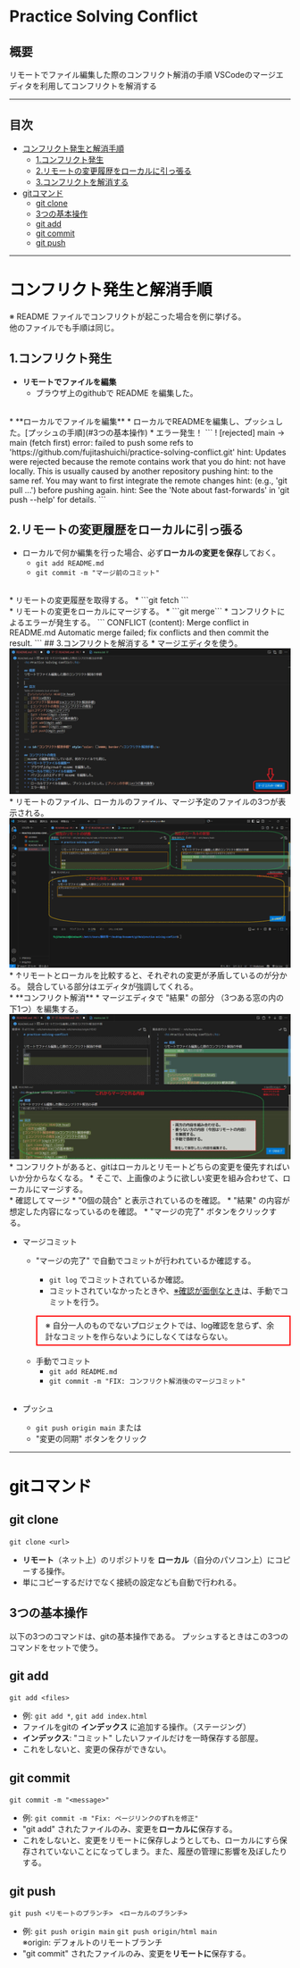 <h1>Practice Solving Conflict</h1>

## 概要
リモートでファイル編集した際のコンフリクト解消の手順
VSCodeのマージエディタを利用してコンフリクトを解消する

---

## 目次
- [コンフリクト発生と解消手順](#コンフリクト発生と解消手順)
  - [1.コンフリクト発生](#1コンフリクト発生)
  - [2.リモートの変更履歴をローカルに引っ張る](#2リモートの変更履歴をローカルに引っ張る)
  - [3.コンフリクトを解消する](#3コンフリクトを解消する)
- [gitコマンド](#gitコマンド)
  - [git clone](#git-clone)
  - [3つの基本操作](#3つの基本操作)
  - [git add](#git-add)
  - [git commit](#git-commit)
  - [git push](#git-push)

---

# <a id="コンフリクト解消手順" style="color: #000; border:">コンフリクト発生と解消手順</a>
  ※ README ファイルでコンフリクトが起こった場合を例に挙げる。<br>他のファイルでも手順は同じ。

## 1.コンフリクト発生
* **リモートでファイルを編集**
  * ブラウザ上のgithubで README を編集した。
<br>
* **ローカルでファイルを編集**
  * ローカルでREADMEを編集し、プッシュした。[プッシュの手順](#3つの基本操作)
  * エラー発生！
    ```
    ! [rejected]        main -> main (fetch first)
    error: failed to push some refs to 'https://github.com/fujitashuichi/practice-solving-conflict.git'
    hint: Updates were rejected because the remote contains work that you do
    hint: not have locally. This is usually caused by another   repository pushing
    hint: to the same ref. You may want to first integrate the remote changes
    hint: (e.g., 'git pull ...') before pushing again.
    hint: See the 'Note about fast-forwards' in 'git push --help'   for details.
    ```

## 2.リモートの変更履歴をローカルに引っ張る
* ローカルで何か編集を行った場合、必ず**ローカルの変更を保存**しておく。
  * ```git add README.md```
  * ```git commit -m "マージ前のコミット"```
<br>
* リモートの変更履歴を取得する。
  * ```git fetch ```
<br>
* リモートの変更をローカルにマージする。
  * ```git merge```
  * コンフリクトによるエラーが発生する。
    ```
    CONFLICT (content): Merge conflict in README.md
    Automatic merge failed; fix conflicts and then commit the result.
    ```
## 3.コンフリクトを解消する
  * マージエディタを使う。
    <img src="img/use-marge-editor.jpg">
    <br>
    * リモートのファイル、ローカルのファイル、マージ予定のファイルの3つが表示される。
      <img src="img/merge-editor.png">
    <br>
    * ↑リモートとローカルを比較すると、それぞれの変更が矛盾しているのが分かる。
    競合している部分はエディタが強調してくれる。
    <br>
  * **コンフリクト解消**
    * マージエディタで "結果" の部分 （3つある窓の内の下1つ）を編集する。
    <img src="img/merge-editor-edit.jpg">
      * コンフリクトがあると、gitはローカルとリモートどちらの変更を優先すればいいか分からなくなる。
      * そこで、上画像のように欲しい変更を組み合わせて、ローカルにマージする。
    <br>
    * 確認してマージ
      * "0個の競合" と表示されているのを確認。
      * "結果" の内容が想定した内容になっているのを確認。
      * "マージの完了" ボタンをクリックする。
    <br>

  * マージコミット
    * "マージの完了" で自動でコミットが行われているか確認する。
      * ```git log``` でコミットされているか確認。
      * コミットされていなかったときや、<ins>※確認が面倒なとき</ins>は、手動でコミットを行う。

      <div style="border: solid 2px #ff0000; margin-top: 15px; padding: 5px 15px;">
        ※ 自分一人のものでないプロジェクトでは、log確認を怠らず、余計なコミットを作らないようにしなくてはならない。
      </div>
    <br>

    * 手動でコミット
      * ```git add README.md```
      * ```git commit -m "FIX: コンフリクト解消後のマージコミット"```
    <br>

  * プッシュ
    * ```git push origin main```
      または
    * "変更の同期" ボタンをクリック

---

# <a id="gitコマンド" style="color: #000;">gitコマンド</a>

## <a id="git-clone">git clone</a>
```git clone <url> ```
* **リモート**（ネット上）のリポジトリを **ローカル**（自分のパソコン上）にコピーする操作。
* 単にコピーするだけでなく接続の設定なども自動で行われる。

## 3つの基本操作
以下の3つのコマンドは、gitの基本操作である。
プッシュするときはこの3つのコマンドをセットで使う。

## <a id="git-add">git add</a>
```git add <files>```
* 例: ```git add *```, ```git add index.html```
* ファイルをgitの **インデックス** に追加する操作。（ステージング）
* **インデックス**: "コミット" したいファイルだけを一時保存する部屋。
* これをしないと、変更の保存ができない。

## <a id="git-commit">git commit</a>
```git commit -m "<message>"```
* 例: ```git commit -m "Fix: ページリンクのずれを修正"```
* "git add" されたファイルのみ、変更を**ローカルに**保存する。
* これをしないと、変更をリモートに保存しようとしても、ローカルにすら保存されていないことになってしまう。また、履歴の管理に影響を及ぼしたりする。


## <a id="git-push">git push</a>
```git push <リモートのブランチ>　<ローカルのブランチ>```
* 例: ```git push origin main``` ```git push origin/html main```<br> ※origin: デフォルトのリモートブランチ
* "git commit" されたファイルのみ、変更を**リモートに**保存する。
